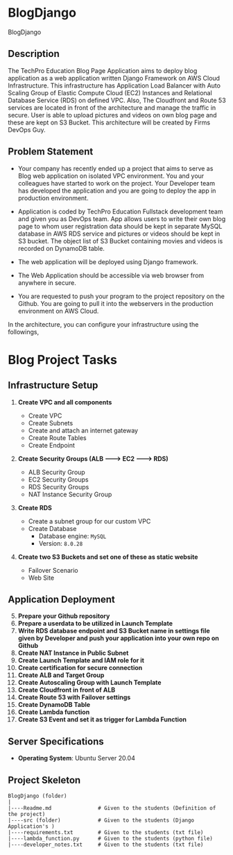 # BlogDjango
BlogDjango

## Description

The TechPro Education Blog Page Application aims to deploy blog application as a web application written Django Framework on AWS Cloud Infrastructure. This infrastructure has Application Load Balancer with Auto Scaling Group of Elastic Compute Cloud (EC2) Instances and Relational Database Service (RDS) on defined VPC. Also, The Cloudfront and Route 53 services are located in front of the architecture and manage the traffic in secure. User is able to upload pictures and videos on own blog page and these are kept on S3 Bucket. This architecture will be created by Firms DevOps Guy.

## Problem Statement

- Your company has recently ended up a project that aims to serve as Blog web application on isolated VPC environment. You and your colleagues have started to work on the project. Your Developer team has developed the application and you are going to deploy the app in production environment.

- Application is coded by TechPro Education Fullstack development team and given you as DevOps team. App allows users to write their own blog page to whom user registration data should be kept in separate MySQL database in AWS RDS service and pictures or videos should be kept in S3 bucket. The object list of S3 Bucket containing movies and videos is recorded on DynamoDB table. 

- The web application will be deployed using Django framework.

- The Web Application should be accessible via web browser from anywhere in secure.

- You are requested to push your program to the project repository on the Github. You are going to pull it into the webservers in the production environment on AWS Cloud. 

In the architecture, you can configure your infrastructure using the followings,

# Blog Project Tasks

## Infrastructure Setup

1. **Create VPC and all components**
   - Create VPC
   - Create Subnets
   - Create and attach an internet gateway
   - Create Route Tables
   - Create Endpoint

2. **Create Security Groups (ALB ---> EC2 ---> RDS)**
   - ALB Security Group
   - EC2 Security Groups
   - RDS Security Groups
   - NAT Instance Security Group

3. **Create RDS**
   - Create a subnet group for our custom VPC
   - Create Database
     - Database engine: `MySQL`
     - Version: `8.0.28`

4. **Create two S3 Buckets and set one of these as static website**
   - Failover Scenario
   - Web Site

## Application Deployment


5. **Prepare your Github repository**
6. **Prepare a userdata to be utilized in Launch Template**
7. **Write RDS database endpoint and S3 Bucket name in settings file given by Developer and push your application into your own repo on Github**
8. **Create NAT Instance in Public Subnet**
9. **Create Launch Template and IAM role for it**
10. **Create certification for secure connection**
11. **Create ALB and Target Group**
12. **Create Autoscaling Group with Launch Template**
13. **Create Cloudfront in front of ALB**
14. **Create Route 53 with Failover settings**
15. **Create DynamoDB Table**
16. **Create Lambda function**
17. **Create S3 Event and set it as trigger for Lambda Function**

## Server Specifications

- **Operating System**: Ubuntu Server 20.04

## Project Skeleton 

```text
BlogDjango (folder)
|
|----Readme.md               # Given to the students (Definition of the project)
|----src (folder)            # Given to the students (Django Application's )
|----requirements.txt        # Given to the students (txt file)
|----lambda_function.py      # Given to the students (python file)
|----developer_notes.txt     # Given to the students (txt file)

